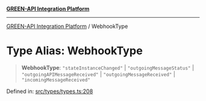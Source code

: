 [**GREEN-API Integration Platform**](../README.md)

***

[GREEN-API Integration Platform](../globals.md) / WebhookType

# Type Alias: WebhookType

> **WebhookType**: `"stateInstanceChanged"` \| `"outgoingMessageStatus"` \| `"outgoingAPIMessageReceived"` \| `"outgoingMessageReceived"` \| `"incomingMessageReceived"`

Defined in: [src/types/types.ts:208](https://github.com/green-api/greenapi-integration/blob/65d246f492cf703d5fb1135013cb3aaba77514dc/src/types/types.ts#L208)
